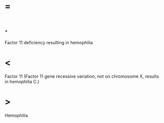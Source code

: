 # =

# .

Factor 11 deficiency resulting in hemophilia

# <

Factor 11 (Factor 11 gene recessive variation, not on chromosome X, results in hemophilia C.)

# >

Hemophilia
